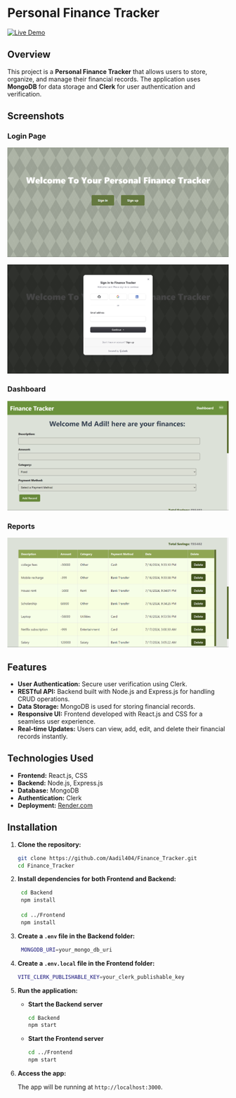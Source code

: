 # Personal Finance Tracker

[![Live Demo](https://img.shields.io/badge/Live-Demo-green)](https://finance-tracker-tawj.onrender.com/)


## Overview

This project is a **Personal Finance Tracker** that allows users to store, organize, and manage their financial records. The application uses **MongoDB** for data storage and **Clerk** for user authentication and verification.

## Screenshots

### Login Page
![Login Screenshot](./screenshots/login_page.png)

![Login Screenshot](./screenshots/login.png)

### Dashboard
![Dashboard Screenshot](./screenshots/dashboard.png)



### Reports
![Reports Screenshot](./screenshots/table.png)

## Features

- **User Authentication:** Secure user verification using Clerk.
- **RESTful API:** Backend built with Node.js and Express.js for handling CRUD operations.
- **Data Storage:** MongoDB is used for storing financial records.
- **Responsive UI:** Frontend developed with React.js and CSS for a seamless user experience.
- **Real-time Updates:** Users can view, add, edit, and delete their financial records instantly.

## Technologies Used

- **Frontend:** React.js, CSS
- **Backend:** Node.js, Express.js
- **Database:** MongoDB
- **Authentication:** Clerk
- **Deployment:** [Render.com](https://render.com)

## Installation

1. **Clone the repository:**

   ```bash
   git clone https://github.com/Aadil404/Finance_Tracker.git
   cd Finance_Tracker

2. **Install dependencies for both Frontend and Backend:**

   ```bash
    cd Backend
    npm install

    cd ../Frontend
    npm install

3. **Create a `.env` file in the Backend folder:**

   ```bash
    MONGODB_URI=your_mongo_db_uri

4. **Create a `.env.local` file in the Frontend folder:**

   ```bash
   VITE_CLERK_PUBLISHABLE_KEY=your_clerk_publishable_key

5. **Run the application:**

    - **Start the Backend server**

      ```bash
      cd Backend
      npm start
      ```

    - **Start the Frontend server**

      ```bash
      cd ../Frontend
      npm start
      ```
6. **Access the app:**

    The app will be running at `http://localhost:3000`.

